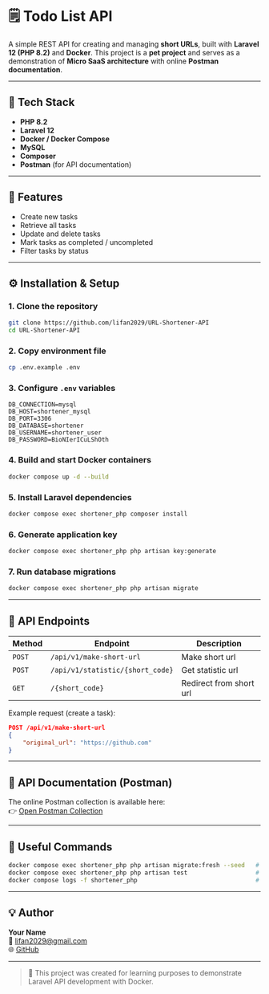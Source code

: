 # 🗒️ Todo List API

A simple REST API for creating and managing **short URLs**, built with **Laravel 12 (PHP 8.2)** and **Docker**.
This project is a **pet project** and serves as a demonstration of **Micro SaaS architecture** with online **Postman documentation**.

---

## 🚀 Tech Stack

- **PHP 8.2**
- **Laravel 12**
- **Docker / Docker Compose**
- **MySQL**
- **Composer**
- **Postman** (for API documentation)

---

## 🧩 Features

- Create new tasks  
- Retrieve all tasks  
- Update and delete tasks  
- Mark tasks as completed / uncompleted  
- Filter tasks by status  

---

## ⚙️ Installation & Setup

### 1. Clone the repository

```bash
git clone https://github.com/lifan2029/URL-Shortener-API
cd URL-Shortener-API
```

### 2. Copy environment file

```bash
cp .env.example .env
```

### 3. Configure `.env` variables

```env
DB_CONNECTION=mysql
DB_HOST=shortener_mysql
DB_PORT=3306
DB_DATABASE=shortener
DB_USERNAME=shortener_user
DB_PASSWORD=BioNIerICuLShOth
```

### 4. Build and start Docker containers

```bash
docker compose up -d --build
```

### 5. Install Laravel dependencies

```bash
docker compose exec shortener_php composer install
```

### 6. Generate application key

```bash
docker compose exec shortener_php php artisan key:generate
```

### 7. Run database migrations

```bash
docker compose exec shortener_php php artisan migrate
```

---

## 🧠 API Endpoints

| Method | Endpoint | Description |
|--------|-----------|-------------|
| `POST` | `/api/v1/make-short-url` | Make short url |
| `POST` | `/api/v1/statistic/{short_code}` | Get statistic url |
| `GET` | `/{short_code}` | Redirect from short url |

Example request (create a task):
```json
POST /api/v1/make-short-url
{
    "original_url": "https://github.com"
}
```

---

## 📘 API Documentation (Postman)

The online Postman collection is available here:  
👉 [Open Postman Collection](https://www.postman.com/coreflowx/url-shortener-api)

---

## 🔧 Useful Commands

```bash
docker compose exec shortener_php php artisan migrate:fresh --seed   # Recreate DB with seed data
docker compose exec shortener_php php artisan test                   # Run tests
docker compose logs -f shortener_php                                 # View container logs
```

---

## 💡 Author

**Your Name**  
📧 lifan2029@gmail.com  
🌐 [GitHub](https://github.com/lifan2029)

---

> 🧠 This project was created for learning purposes to demonstrate Laravel API development with Docker.

